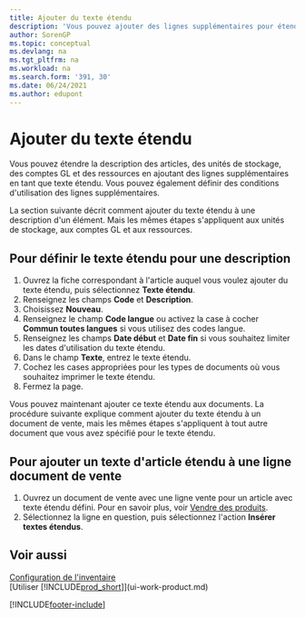 ```yaml
---
title: Ajouter du texte étendu
description: 'Vous pouvez ajouter des lignes supplémentaires pour étendre le texte standard qui décrit un article, un compte du grand livre et d''autres données.'
author: SorenGP
ms.topic: conceptual
ms.devlang: na
ms.tgt_pltfrm: na
ms.workload: na
ms.search.form: '391, 30'
ms.date: 06/24/2021
ms.author: edupont
---
```

# <a name="add-extended-text"></a>Ajouter du texte étendu

Vous pouvez étendre la description des articles, des unités de stockage, des comptes GL et des ressources en ajoutant des lignes supplémentaires en tant que texte étendu. Vous pouvez également définir des conditions d'utilisation des lignes supplémentaires.  

La section suivante décrit comment ajouter du texte étendu à une description d'un élément. Mais les mêmes étapes s'appliquent aux unités de stockage, aux comptes GL et aux ressources.  

## <a name="to-define-extended-text-for-an-description"></a>Pour définir le texte étendu pour une description

1. Ouvrez la fiche correspondant à l'article auquel vous voulez ajouter du texte étendu, puis sélectionnez **Texte étendu**.
2. Renseignez les champs **Code** et **Description**.
3. Choisissez **Nouveau**.
4. Renseignez le champ **Code langue** ou activez la case à cocher **Commun toutes langues** si vous utilisez des codes langue.
5. Renseignez les champs **Date début** et **Date fin** si vous souhaitez limiter les dates d'utilisation du texte étendu.
6. Dans le champ **Texte**, entrez le texte étendu.
7. Cochez les cases appropriées pour les types de documents où vous souhaitez imprimer le texte étendu.
8. Fermez la page.

Vous pouvez maintenant ajouter ce texte étendu aux documents. La procédure suivante explique comment ajouter du texte étendu à un document de vente, mais les mêmes étapes s'appliquent à tout autre document que vous avez spécifié pour le texte étendu.  

## <a name="to-add-an-extended-item-text-on-a-sales-order-line"></a>Pour ajouter un texte d'article étendu à une ligne document de vente

1. Ouvrez un document de vente avec une ligne vente pour un article avec texte étendu défini. Pour en savoir plus, voir [Vendre des produits](sales-how-sell-products.md).
2. Sélectionnez la ligne en question, puis sélectionnez l'action **Insérer textes étendus**.

## <a name="see-also"></a>Voir aussi

[Configuration de l'inventaire](inventory-setup-inventory.md)  
[Utiliser [!INCLUDE[prod_short](includes/prod_short.md)]](ui-work-product.md)


[!INCLUDE[footer-include](includes/footer-banner.md)]
